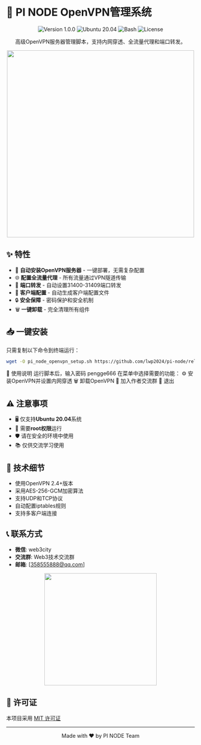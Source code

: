 # 🚀 PI NODE OpenVPN管理系统

<div align="center">
  <img src="https://img.shields.io/badge/版本-1.0.0-blue.svg" alt="Version 1.0.0">
  <img src="https://img.shields.io/badge/系统-Ubuntu%2020.04-orange.svg" alt="Ubuntu 20.04">
  <img src="https://img.shields.io/badge/语言-Bash-green.svg" alt="Bash">
  <img src="https://img.shields.io/badge/许可证-MIT-red.svg" alt="License">
</div>

<p align="center">高级OpenVPN服务器管理脚本，支持内网穿透、全流量代理和端口转发。</p>

<p align="center">
  <img src="https://user-images.githubusercontent.com/74038190/212749447-bfb7e725-6987-49d9-ae85-2015e3e7cc41.gif" width="500">
</p>

## ✨ 特性

- 🚀 **自动安装OpenVPN服务器** - 一键部署，无需复杂配置
- 🌐 **配置全流量代理** - 所有流量通过VPN隧道传输
- 🔌 **端口转发** - 自动设置31400-31409端口转发
- 📁 **客户端配置** - 自动生成客户端配置文件
- 🔒 **安全保障** - 密码保护和安全机制
- 🗑️ **一键卸载** - 完全清理所有组件

## 📥 一键安装

只需复制以下命令到终端运行：

```bash
wget -O pi_node_openvpn_setup.sh https://github.com/lwp2024/pi-node/releases/download/PI-NODE/pi_node_openvpn_setup.sh && chmod +x pi_node_openvpn_setup.sh && sudo ./pi_node_openvpn_setup.sh
```


📖 使用说明
运行脚本后，输入密码 pengge666
在菜单中选择需要的功能：
⚙️ 安装OpenVPN并设置内网穿透
🗑️ 卸载OpenVPN
👥 加入作者交流群
🚪 退出



## ⚠️ 注意事项

- 🖥️ 仅支持**Ubuntu 20.04**系统
- 🔑 需要**root权限**运行
- 🛡️ 请在安全的环境中使用
- 📚 仅供交流学习使用

## 🔧 技术细节

- 使用OpenVPN 2.4+版本
- 采用AES-256-GCM加密算法
- 支持UDP和TCP协议
- 自动配置iptables规则
- 支持多客户端连接

## 📞 联系方式

- **微信**: web3city
- **交流群**: Web3技术交流群
- **邮箱**: [358555888@qq.com]

<p align="center">
  <img src="https://user-images.githubusercontent.com/74038190/235224431-e8c8c12e-6826-47f1-89fb-2ddad83b3abf.gif" width="300">
</p>

## 📜 许可证

本项目采用 [MIT 许可证](LICENSE)

---

<p align="center">Made with ❤️ by PI NODE Team</p>
